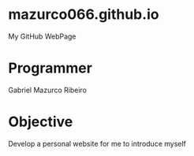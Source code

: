 # mazurco066.github.io
My GitHub WebPage

# Programmer
Gabriel Mazurco Ribeiro

# Objective
Develop a personal website for me to introduce myself

